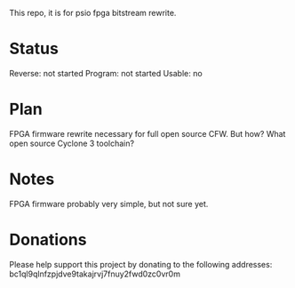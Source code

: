 This repo, it is for psio fpga bitstream rewrite.

# Status
Reverse: not started
Program: not started
Usable: no

# Plan
FPGA firmware rewrite necessary for full open source CFW. But how? What open source Cyclone 3 toolchain?

# Notes
FPGA firmware probably very simple, but not sure yet.

# Donations

Please help support this project by donating to the following addresses: bc1ql9qlnfzpjdve9takajrvj7fnuy2fwd0zc0vr0m
